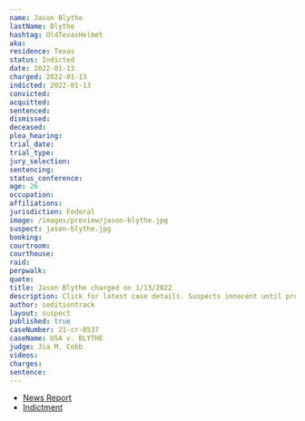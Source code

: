 ```yaml
---
name: Jason Blythe
lastName: Blythe
hashtag: OldTexasHelmet
aka:
residence: Texas
status: Indicted
date: 2022-01-13
charged: 2022-01-13
indicted: 2022-01-13
convicted:
acquitted:
sentenced:
dismissed:
deceased:
plea_hearing:
trial_date:
trial_type:
jury_selection:
sentencing:
status_conference:
age: 26
occupation:
affiliations:
jurisdiction: Federal
image: /images/preview/jason-blythe.jpg
suspect: jason-blythe.jpg
booking:
courtroom:
courthouse:
raid:
perpwalk:
quote:
title: Jason Blythe charged on 1/13/2022
description: Click for latest case details. Suspects innocent until proven guilty.
author: seditiontrack
layout: suspect
published: true
caseNumber: 21-cr-0537
caseName: USA v. BLYTHE
judge: Jia M. Cobb
videos:
charges:
sentence:
---
```

- [News Report](https://www.fox4news.com/news/fort-worth-man-charged-for-injuring-officers-during-capitol-riot)
- [Indictment](https://www.justice.gov/usao-dc/case-multi-defendant/file/1481481/download)
